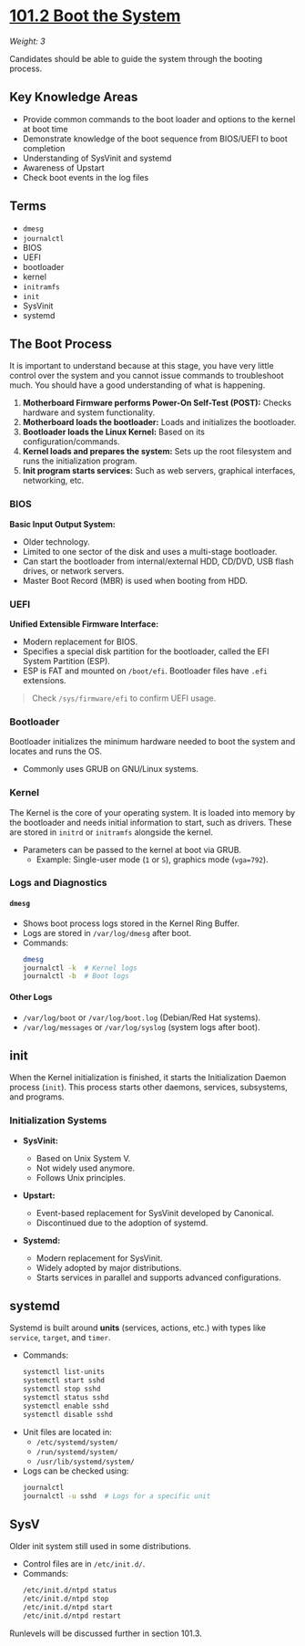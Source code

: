 # [101.2 Boot the System](./101.2_Boot_System.md)

_Weight: 3_

Candidates should be able to guide the system through the booting process.

## Key Knowledge Areas

* Provide common commands to the boot loader and options to the kernel at boot time
* Demonstrate knowledge of the boot sequence from BIOS/UEFI to boot completion
* Understanding of SysVinit and systemd
* Awareness of Upstart
* Check boot events in the log files

## Terms

* `dmesg`
* `journalctl`
* BIOS
* UEFI
* bootloader
* kernel
* `initramfs`
* `init`
* SysVinit
* systemd

## The Boot Process

It is important to understand because at this stage, you have very little control over the system and you cannot issue commands to troubleshoot much. You should have a good understanding of what is happening.

1. **Motherboard Firmware performs Power-On Self-Test (POST):** Checks hardware and system functionality.
2. **Motherboard loads the bootloader:** Loads and initializes the bootloader.
3. **Bootloader loads the Linux Kernel:** Based on its configuration/commands.
4. **Kernel loads and prepares the system:** Sets up the root filesystem and runs the initialization program.
5. **Init program starts services:** Such as web servers, graphical interfaces, networking, etc.

### BIOS

**Basic Input Output System:**

* Older technology.
* Limited to one sector of the disk and uses a multi-stage bootloader.
* Can start the bootloader from internal/external HDD, CD/DVD, USB flash drives, or network servers.
* Master Boot Record (MBR) is used when booting from HDD.

### UEFI

**Unified Extensible Firmware Interface:**

* Modern replacement for BIOS.
* Specifies a special disk partition for the bootloader, called the EFI System Partition (ESP).
* ESP is FAT and mounted on `/boot/efi`. Bootloader files have `.efi` extensions.

> Check `/sys/firmware/efi` to confirm UEFI usage.

### Bootloader

Bootloader initializes the minimum hardware needed to boot the system and locates and runs the OS.

* Commonly uses GRUB on GNU/Linux systems.

### Kernel

The Kernel is the core of your operating system. It is loaded into memory by the bootloader and needs initial information to start, such as drivers. These are stored in `initrd` or `initramfs` alongside the kernel.

* Parameters can be passed to the kernel at boot via GRUB.
  * Example: Single-user mode (`1` or `S`), graphics mode (`vga=792`).

### Logs and Diagnostics

#### `dmesg`

* Shows boot process logs stored in the Kernel Ring Buffer.
* Logs are stored in `/var/log/dmesg` after boot.
* Commands:
  ```bash
  dmesg
  journalctl -k  # Kernel logs
  journalctl -b  # Boot logs
  ```

#### Other Logs

* `/var/log/boot` or `/var/log/boot.log` (Debian/Red Hat systems).
* `/var/log/messages` or `/var/log/syslog` (system logs after boot).

## init

When the Kernel initialization is finished, it starts the Initialization Daemon process (`init`). This process starts other daemons, services, subsystems, and programs.

### Initialization Systems

* **SysVinit:**
  * Based on Unix System V.
  * Not widely used anymore.
  * Follows Unix principles.

* **Upstart:**
  * Event-based replacement for SysVinit developed by Canonical.
  * Discontinued due to the adoption of systemd.

* **Systemd:**
  * Modern replacement for SysVinit.
  * Widely adopted by major distributions.
  * Starts services in parallel and supports advanced configurations.

## systemd

Systemd is built around **units** (services, actions, etc.) with types like `service`, `target`, and `timer`.

* Commands:
  ```bash
  systemctl list-units
  systemctl start sshd
  systemctl stop sshd
  systemctl status sshd
  systemctl enable sshd
  systemctl disable sshd
  ```
* Unit files are located in:
  * `/etc/systemd/system/`
  * `/run/systemd/system/`
  * `/usr/lib/systemd/system/`
* Logs can be checked using:
  ```bash
  journalctl
  journalctl -u sshd  # Logs for a specific unit
  ```

## SysV

Older init system still used in some distributions.

* Control files are in `/etc/init.d/`.
* Commands:
  ```bash
  /etc/init.d/ntpd status
  /etc/init.d/ntpd stop
  /etc/init.d/ntpd start
  /etc/init.d/ntpd restart
  ```

Runlevels will be discussed further in section 101.3.
